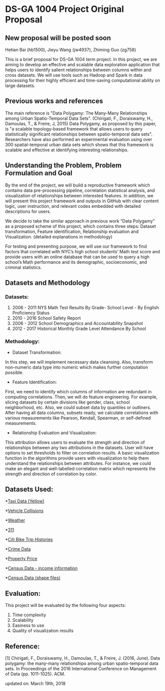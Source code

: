 # DS-GA 1004 Project Original Proposal
## New proposal will be posted soon
Hetian Bai (hb1500), Jieyu Wang (jw4937), Zhiming Guo (zg758)


This is a brief proposal for DS-GA 1004 term project. In this project, we are aiming to develop an effective and scalable data exploration application that helps users to identify salient relationships between columns within and cross datasets. We will use tools such as Hadoop and Spark in data processing for their highly efficient and time-saving computational ability on large datasets. 

## Previous works and references

The main reference is "Data Polygamy: The Many-Many Relationships among Urban Spatio-Temporal Data Sets". (Chirigati, F., Doraiswamy, H., Damoulas, T., & Freire, J, 2015) Data Polygamy, as proposed by this paper, is "a scalable topology-based framework that allows users to query statistically significant relationships between spatio-temporal data sets". Researchers have also performed an experimental evaluation using over 300 spatial-temporal urban data sets which shows that this framework is scalable and effective at identifying interesting relationships. 

## Understanding the Problem, Problem Formulation and Goal

By the end of the project, we will build a reproductive framework which contains data pre-processing pipeline, correlation statistical analysis, and visualization of relationships between interested features. In addition, we will present this project framework and outputs in GitHub with clear content logic, user instruction, and relevant codes embedded with detailed descriptions for users. 

We decide to take the similar approach in previous work “Data Polygamy” as a proposed scheme of this project, which contains three steps: Dataset transformation, Feature identification, Relationship evaluation and Visualization. (detailed explanations in methodology)

For testing and presenting purpose, we will use our framework to find factors that correlated with NYC’s high school students’ Math test score and provide users with an online database that can be used to query a high school’s Math performance and its demographic, socioeconomic, and criminal statistics. 

## Datasets and Methodology

### Datasets: 

1. 2006 - 2011 NYS Math Test Results By Grade- School Level - By English Proficiency Status
2. 2010 - 2016 School Safety Report
3. 2006 - 2012 School Demographics and Accountability Snapshot
4. 2012 - 2017 Historical Monthly Grade Level Attendance By School

### Methodology: 

* Dataset Transformation: 

In this step, we will implement necessary data cleansing. Also, transform non-numeric data type into numeric which makes further computation possible. 

* Feature Identification:

First, we need to identify which columns of information are redundant in computing correlations. Then, we will do feature engineering. For example, slicing datasets by certain divisions like gender, class, school neighborhood, etc. Also, we could subset data by quantiles or outliners. After having all data columns, subsets ready, we calculate correlations with various measurements like Pearson, Kendall, Spearman, or self-defined measurements. 

* Relationship Evaluation and Visualization:

This attribution allows users to evaluate the strength and direction of relationships between any two attributions in the datasets. User will have options to set thresholds to filter on correlation results. 
A basic visualization function in the algorithms provide users with visualization to help them understand the relationships between attributes. For instance, we could make an elegant and well-labelled correlation matrix which represents the strength and direction of correlation by color. 

## Datasets Used:

*[Taxi Data (Yellow)](http://www.nyc.gov/html/tlc/html/about/trip_record_data.shtml)

*[Vehicle Collisions](https://data.cityofnewyork.us/Public-Safety/NYPD-Motor-Vehicle-Collisions/h9gi-nx95)

*[Weather](https://nyu.box.com/s/6epatrjp0bi8xvd17blzmoy301ikie9z)

*[311](https://nycopendata.socrata.com/Social-Services/311-Service-Requests-from-2010-to-Present/erm2-nwe9)

*[Citi Bike Trip Histories](https://www.citibikenyc.com/system-data)

*[Crime Data](https://data.cityofnewyork.us/Public-Safety/NYPD-Complaint-Data-Historic/qgea-i56i)

*[Property Price](https://nyu.box.com/s/hx7v2mpsw7rkdps6b613tvoiq9a1r448)

*[Census Data - income information](http://www.nyc.gov/html/dcp/html/census/socio_tables.shtml)

*[Census Data (shape files)](http://www.nyc.gov/html/dcp/html/bytes/districts_download_metadata.shtml)

## Evaluation: 

This project will be evaluated by the following four aspects: 

1. Time complexity
2. Scalability
3. Easiness to use 
4. Quality of visualization results 

## Reference: 

[1] Chirigati, F., Doraiswamy, H., Damoulas, T., & Freire, J. (2016, June). Data polygamy: the many-many relationships among urban spatio-temporal data sets. In Proceedings of the 2016 International Conference on Management of Data (pp. 1011-1025). ACM.

updated on: March 19th, 2018
